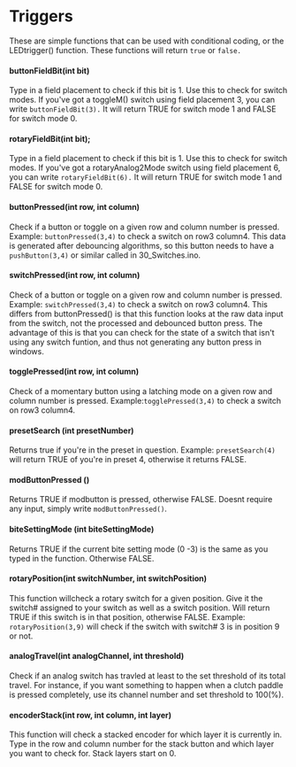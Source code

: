 # Triggers

These are simple functions that can be used with conditional coding, or the LEDtrigger() function. These functions will return `true` or `false.`

#### buttonFieldBit(int bit)

Type in a field placement to check if this bit is 1. Use this to check for switch modes. If you've got a toggleM() switch using field placement 3, you can write `buttonFieldBit(3).` It will return TRUE for switch mode 1 and FALSE for switch mode 0.&#x20;

#### rotaryFieldBit(int bit);

Type in a field placement to check if this bit is 1. Use this to check for switch modes. If you've got a rotaryAnalog2Mode switch using field placement 6, you can write `rotaryFieldBit(6).` It will return TRUE for switch mode 1 and FALSE for switch mode 0.&#x20;

#### **buttonPressed(int row, int column)**

Check if a button or toggle on a given row and column number is pressed. Example: `buttonPressed(3,4)` to check a switch on row3 column4. This data is generated after debouncing algorithms, so this button needs to have a `pushButton(3,4)` or similar called in 30\_Switches.ino.&#x20;

#### **switchPressed(int row, int column)**

Check of a button or toggle on a given row and column number is pressed. Example: `switchPressed(3,4)` to check a switch on row3 column4. This differs from buttonPressed() is that this function looks at the raw data input from the switch, not the processed and debounced button press. The advantage of this is that you can check for the state of a switch that isn't using any switch funtion, and thus not generating any button press in windows.&#x20;

#### **togglePressed(int row, int column)**

Check of a momentary button using a latching mode on a given row and column number is pressed. Example:`togglePressed(3,4)` to check a switch on row3 column4.

#### presetSearch (int presetNumber)

Returns true if you're in the preset in question. Example: `presetSearch(4)` will return TRUE of you're in preset 4, otherwise it returns FALSE.

#### **modButtonPressed ()**

Returns TRUE if modbutton is pressed, otherwise FALSE. Doesnt require any input, simply write `modButtonPressed()`.&#x20;

#### **biteSettingMode (int biteSettingMode)**

Returns TRUE if the current bite setting mode (0 -3) is the same as you typed in the function. Otherwise FALSE.&#x20;

#### **rotaryPosition(int switchNumber, int switchPosition)**

This function willcheck a rotary switch for a given position. Give it the switch# assigned to your switch as well as a switch position. Will return TRUE if this switch is in that position, otherwise FALSE. Example: `rotaryPosition(3,9)` will check if the switch with switch# 3 is in position 9 or not.&#x20;

#### **analogTravel(int analogChannel, int threshold)**

Check if an analog switch has travled at least to the set threshold of its total travel. For instance, if you want something to happen when a clutch paddle is pressed completely, use its channel number and set threshold to 100(%). &#x20;

#### **encoderStack(int row, int column, int layer)**

This function will check a stacked encoder for which layer it is currently in. Type in the row and column number for the stack button and which layer you want to check for. Stack layers start on 0.&#x20;

